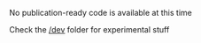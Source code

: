 No publication-ready code is available at this time

Check the [/dev](/dev) folder for experimental stuff